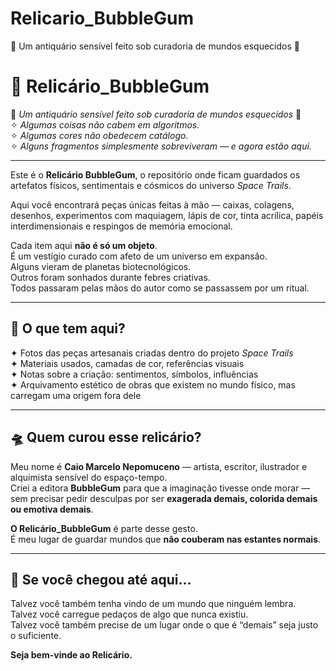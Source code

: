 # Relicario_BubbleGum
📜 Um antiquário sensível feito sob curadoria de mundos esquecidos 🍬
# 🫧 Relicário_BubbleGum

📜 *Um antiquário sensível feito sob curadoria de mundos esquecidos* 🍬  
✧ *Algumas coisas não cabem em algoritmos.*  
✧ *Algumas cores não obedecem catálogo.*  
✧ *Alguns fragmentos simplesmente sobreviveram — e agora estão aqui.*

---

Este é o **Relicário BubbleGum**, o repositório onde ficam guardados os artefatos físicos, sentimentais e cósmicos do universo *Space Trails*.

Aqui você encontrará peças únicas feitas à mão — caixas, colagens, desenhos, experimentos com maquiagem, lápis de cor, tinta acrílica, papéis interdimensionais e respingos de memória emocional.

Cada item aqui **não é só um objeto**.  
É um vestígio curado com afeto de um universo em expansão.  
Alguns vieram de planetas biotecnológicos.  
Outros foram sonhados durante febres criativas.  
Todos passaram pelas mãos do autor como se passassem por um ritual.

---

## 🌠 O que tem aqui?

✦ Fotos das peças artesanais criadas dentro do projeto *Space Trails*  
✦ Materiais usados, camadas de cor, referências visuais  
✦ Notas sobre a criação: sentimentos, símbolos, influências  
✦ Arquivamento estético de obras que existem no mundo físico, mas carregam uma origem fora dele  

---

## 🛸 Quem curou esse relicário?

Meu nome é **Caio Marcelo Nepomuceno** — artista, escritor, ilustrador e alquimista sensível do espaço-tempo.  
Criei a editora **BubbleGum** para que a imaginação tivesse onde morar —  
sem precisar pedir desculpas por ser **exagerada demais, colorida demais ou emotiva demais**.

**O Relicário_BubbleGum** é parte desse gesto.  
É meu lugar de guardar mundos que **não couberam nas estantes normais**.

---

## 💌 Se você chegou até aqui...

Talvez você também tenha vindo de um mundo que ninguém lembra.  
Talvez você carregue pedaços de algo que nunca existiu.  
Talvez você também precise de um lugar onde o que é “demais” seja justo o suficiente.

**Seja bem-vinde ao Relicário.**
